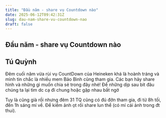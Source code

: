 ```yaml
---
title: "Đầu năm - share vụ Countdown nào"
date: 2025-06-12T09:42:31Z
slug: dau-nam-share-vu-countdown-nao
draft: false
---
```


## Đầu năm - share vụ Countdown nào

## Tú Quỳnh

Đêm cuối năm vừa rùi vụ CountDown của Heineken khá là hoành tráng và mình tin chắc là nhiều mem Bảo Bình cũng tham gia. Các bạn hãy share hình và những gì muốn chia sẻ trong đây nhé!
Để những dịp sau bit đâu chúng ta lại tìm dc cạ đi chung hoặc gặp nhau bất ngờ 

Tuy là cũng già rồi nhưng đêm 31 TQ cũng có đú đởn tham gia, đi từ 8h tối, đến 1h sáng mí về. Để kiếm ảnh ọt rồi share lun thể (có mí cái ảnh trong đt thui).